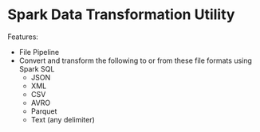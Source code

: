 Spark Data Transformation Utility
=================================
Features:
* File Pipeline
* Convert and transform the following to or from these file formats using Spark SQL
    * JSON
    * XML
    * CSV
    * AVRO
    * Parquet
    * Text (any delimiter)

